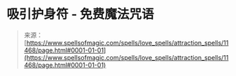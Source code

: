 <!--yml

category: 未分类

date: 2024-06-12 18:48:41

-->

# 吸引护身符 - 免费魔法咒语

> 来源：[https://www.spellsofmagic.com/spells/love_spells/attraction_spells/11468/page.html#0001-01-01](https://www.spellsofmagic.com/spells/love_spells/attraction_spells/11468/page.html#0001-01-01)

